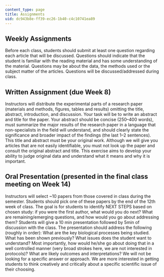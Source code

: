 ```yaml
---
content_type: page
title: Assignments
uid: dc943b8e-ff39-ec26-1b40-c4c10741ea89
---
```


Weekly Assignments
------------------

Before each class, students should submit at least one question regarding each article that will be discussed. Questions should indicate that the student is familiar with the reading material and has some understanding of the material. Questions may be about the data, the methods used or the subject matter of the articles. Questions will be discussed/addressed during class.

Written Assignment (due Week 8)
-------------------------------

Instructors will distribute the experimental parts of a research paper (materials and methods, figures, tables and results) omitting the title, abstract, introduction, and discussion. Your task will be to write an abstract and title for the paper. Your abstract should be concise (250–400 words), must summarize the major results of the research paper in a language that non-specialists in the field will understand, and should clearly state the significance and broader impact of the findings (the last 1–2 sentences). This title and abstract must be your original work. Although we will give you articles that are not easily identifiable, you must not look up the paper and consult the original abstract and title. This exercise aims to develop your ability to judge original data and understand what it means and why it is important.

Oral Presentation (presented in the final class meeting on Week 14)
-------------------------------------------------------------------

Instructors will select ~10 papers from those covered in class during the semester. Students should pick one of these papers by the end of the 12th week of class. The goal is for students to identify NEXT STEPS based on chosen study: if you were the first author, what would you do next? What are remaining/emerging questions, and how would you go about addressing them? Students will give a 10 min presentation followed by 5min of discussion with the class. The presentation should address the following (roughly in order): What are the key biological processes being studied. What has been shown previously? What issues does the student want to understand? Most importantly, how would he/she go about doing that in a well controlled manner (very broad strokes here, we are not interested in protocols)? What are likely outcomes and interpretations? We will not be looking for a specific answer or approach. We are more interested in getting students to think creatively and critically about a specific scientific issue of their choosing.